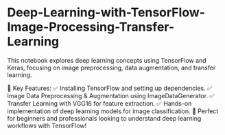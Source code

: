 # Deep-Learning-with-TensorFlow-Image-Processing-Transfer-Learning
This notebook explores deep learning concepts using TensorFlow and Keras, focusing on image preprocessing, data augmentation, and transfer learning.

🔹 Key Features:
✅ Installing TensorFlow and setting up dependencies.
✅ Image Data Preprocessing & Augmentation using ImageDataGenerator.
✅ Transfer Learning with VGG16 for feature extraction.
✅ Hands-on implementation of deep learning models for image classification.
📌 Perfect for beginners and professionals looking to understand deep learning workflows with TensorFlow!
